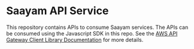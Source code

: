# Saayam API Service

This repository contains APIs to consume Saayam services. The APIs can be consumed using the Javascript SDK in this repo.
See the [AWS API Gateway Client Library Documentation](https://docs.aws.amazon.com/apigateway/latest/developerguide/how-to-generate-sdk-javascript.html) for more details.

